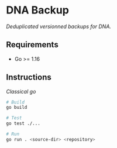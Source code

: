 # DNA Backup

_Deduplicated versionned backups for DNA._

## Requirements

- Go >= 1.16

## Instructions

_Classical go_

```bash
# Build
go build

# Test
go test ./...

# Run
go run . <source-dir> <repository>
```
